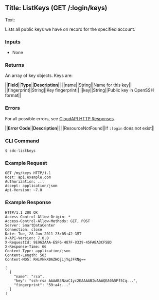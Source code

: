 Title: ListKeys (GET /:login/keys)
---
Text:

Lists all public keys we have on record for the specified account.

### Inputs

* None

### Returns

An array of key objects.  Keys are:

||**Field**||**Type**||**Description**||
||name||String||Name for this key||
||fingerprint||String||Key fingerprint||
||key||String||Public key in OpenSSH format||

### Errors

For all possible errors, see [CloudAPI HTTP Responses](#cloudapi-http-responses).

||**Error Code**||**Description**||
||ResourceNotFound||If `:login` does not exist||

### CLI Command

    $ sdc-listkeys

### Example Request

    GET /my/keys HTTP/1.1
    Host: api.example.com
    Authorization: ...
    Accept: application/json
    Api-Version: ~7.0

### Example Response

    HTTP/1.1 200 OK
    Access-Control-Allow-Origin: *
    Access-Control-Allow-Methods: GET, POST
    Server: SmartDataCenter
    Connection: close
    Date: Tue, 28 Jun 2011 23:05:42 GMT
    X-API-Version: 7.0.0
    X-RequestId: 9E962AAA-E5F6-487F-8339-45FABA3CF5BD
    X-Response-Time: 66
    Content-Type: application/json
    Content-Length: 503
    Content-MD5: RHiVkkX0AZHOjijYqJFRNg==

    [
      {
        "name": "rsa",
        "key": "ssh-rsa AAAAB3NzaC1yc2EAAAABIwAAAQEA0A5Pf5Cq...",
        "fingerprint": "59:a4:..."
      }
    ]


